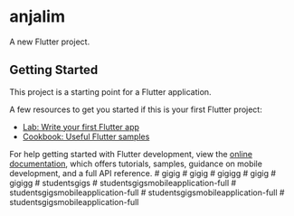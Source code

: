 # anjalim

A new Flutter project.

## Getting Started

This project is a starting point for a Flutter application.

A few resources to get you started if this is your first Flutter project:

- [Lab: Write your first Flutter app](https://docs.flutter.dev/get-started/codelab)
- [Cookbook: Useful Flutter samples](https://docs.flutter.dev/cookbook)

For help getting started with Flutter development, view the
[online documentation](https://docs.flutter.dev/), which offers tutorials,
samples, guidance on mobile development, and a full API reference.
#   g i g i g  
 #   g i g i g  
 #   g i g i g g  
 #   g i g i g  
 #   g i g i g g  
 #   s t u d e n t s g i g s  
 #   s t u d e n t s g i g s m o b i l e a p p l i c a t i o n - f u l l  
 #   s t u d e n t s g i g s m o b i l e a p p l i c a t i o n - f u l l  
 #   s t u d e n t s g i g s m o b i l e a p p l i c a t i o n - f u l l  
 #   s t u d e n t s g i g s m o b i l e a p p l i c a t i o n - f u l l  
 